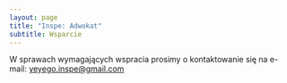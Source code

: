 ```yaml
---
layout: page
title: "Inspe: Adwokat"
subtitle: Wsparcie
---
```


W sprawach wymagających wspracia prosimy o kontaktowanie się na e-mail: yeyego.inspe@gmail.com